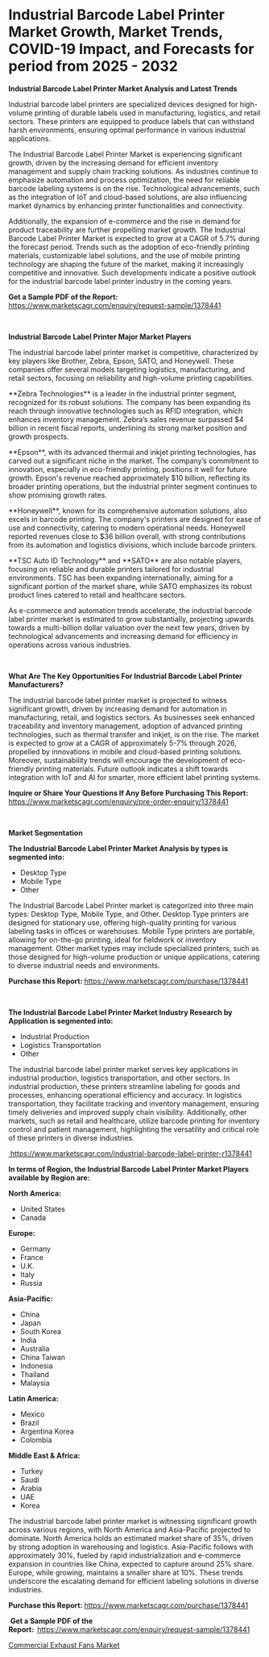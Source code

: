 <p><h1>Industrial Barcode Label Printer Market Growth, Market Trends, COVID-19 Impact, and Forecasts for period from 2025 - 2032</h1></p><p><strong>Industrial Barcode Label Printer Market Analysis and Latest Trends</strong></p>
<p><p>Industrial barcode label printers are specialized devices designed for high-volume printing of durable labels used in manufacturing, logistics, and retail sectors. These printers are equipped to produce labels that can withstand harsh environments, ensuring optimal performance in various industrial applications. </p><p>The Industrial Barcode Label Printer Market is experiencing significant growth, driven by the increasing demand for efficient inventory management and supply chain tracking solutions. As industries continue to emphasize automation and process optimization, the need for reliable barcode labeling systems is on the rise. Technological advancements, such as the integration of IoT and cloud-based solutions, are also influencing market dynamics by enhancing printer functionalities and connectivity.</p><p>Additionally, the expansion of e-commerce and the rise in demand for product traceability are further propelling market growth. The Industrial Barcode Label Printer Market is expected to grow at a CAGR of 5.7% during the forecast period. Trends such as the adoption of eco-friendly printing materials, customizable label solutions, and the use of mobile printing technology are shaping the future of the market, making it increasingly competitive and innovative. Such developments indicate a positive outlook for the industrial barcode label printer industry in the coming years.</p></p>
<p><strong>Get a Sample PDF of the Report:&nbsp;</strong> <a href="https://www.marketscagr.com/enquiry/request-sample/1378441?utm_campaign=2008&utm_medium=2&utm_source=Github&utm_content=ia&utm_term=16022025&utm_id=industrial-barcode-label-printer">https://www.marketscagr.com/enquiry/request-sample/1378441</a></p>
<p>&nbsp;</p>
<p><strong>Industrial Barcode Label Printer Major Market Players</strong></p>
<p><p>The industrial barcode label printer market is competitive, characterized by key players like Brother, Zebra, Epson, SATO, and Honeywell. These companies offer several models targeting logistics, manufacturing, and retail sectors, focusing on reliability and high-volume printing capabilities.</p><p>**Zebra Technologies** is a leader in the industrial printer segment, recognized for its robust solutions. The company has been expanding its reach through innovative technologies such as RFID integration, which enhances inventory management. Zebra’s sales revenue surpassed $4 billion in recent fiscal reports, underlining its strong market position and growth prospects.</p><p>**Epson**, with its advanced thermal and inkjet printing technologies, has carved out a significant niche in the market. The company’s commitment to innovation, especially in eco-friendly printing, positions it well for future growth. Epson's revenue reached approximately $10 billion, reflecting its broader printing operations, but the industrial printer segment continues to show promising growth rates.</p><p>**Honeywell**, known for its comprehensive automation solutions, also excels in barcode printing. The company's printers are designed for ease of use and connectivity, catering to modern operational needs. Honeywell reported revenues close to $36 billion overall, with strong contributions from its automation and logistics divisions, which include barcode printers.</p><p>**TSC Auto ID Technology** and **SATO** are also notable players, focusing on reliable and durable printers tailored for industrial environments. TSC has been expanding internationally, aiming for a significant portion of the market share, while SATO emphasizes its robust product lines catered to retail and healthcare sectors.</p><p>As e-commerce and automation trends accelerate, the industrial barcode label printer market is estimated to grow substantially, projecting upwards towards a multi-billion dollar valuation over the next few years, driven by technological advancements and increasing demand for efficiency in operations across various industries.</p></p>
<p>&nbsp;</p>
<p><strong>What Are The Key Opportunities For Industrial Barcode Label Printer Manufacturers?</strong></p>
<p><p>The industrial barcode label printer market is projected to witness significant growth, driven by increasing demand for automation in manufacturing, retail, and logistics sectors. As businesses seek enhanced traceability and inventory management, adoption of advanced printing technologies, such as thermal transfer and inkjet, is on the rise. The market is expected to grow at a CAGR of approximately 5-7% through 2026, propelled by innovations in mobile and cloud-based printing solutions. Moreover, sustainability trends will encourage the development of eco-friendly printing materials. Future outlook indicates a shift towards integration with IoT and AI for smarter, more efficient label printing systems.</p></p>
<p><strong>Inquire or Share Your Questions If Any Before Purchasing This Report:</strong> <a href="https://www.marketscagr.com/enquiry/pre-order-enquiry/1378441?utm_campaign=2008&utm_medium=2&utm_source=Github&utm_content=ia&utm_term=16022025&utm_id=industrial-barcode-label-printer">https://www.marketscagr.com/enquiry/pre-order-enquiry/1378441</a></p>
<p>&nbsp;</p>
<p><strong>Market Segmentation</strong></p>
<p><strong>The Industrial Barcode Label Printer Market Analysis by types is segmented into:</strong></p>
<p><ul><li>Desktop Type</li><li>Mobile Type</li><li>Other</li></ul></p>
<p><p>The Industrial Barcode Label Printer market is categorized into three main types: Desktop Type, Mobile Type, and Other. Desktop Type printers are designed for stationary use, offering high-quality printing for various labeling tasks in offices or warehouses. Mobile Type printers are portable, allowing for on-the-go printing, ideal for fieldwork or inventory management. Other market types may include specialized printers, such as those designed for high-volume production or unique applications, catering to diverse industrial needs and environments.</p></p>
<p><strong>Purchase this Report:&nbsp;</strong><a href="https://www.marketscagr.com/purchase/1378441?utm_campaign=2008&utm_medium=2&utm_source=Github&utm_content=ia&utm_term=16022025&utm_id=industrial-barcode-label-printer">https://www.marketscagr.com/purchase/1378441</a></p>
<p>&nbsp;</p>
<p><strong>The Industrial Barcode Label Printer Market Industry Research by Application is segmented into:</strong></p>
<p><ul><li>Industrial Production</li><li>Logistics Transportation</li><li>Other</li></ul></p>
<p><p>The industrial barcode label printer market serves key applications in industrial production, logistics transportation, and other sectors. In industrial production, these printers streamline labeling for goods and processes, enhancing operational efficiency and accuracy. In logistics transportation, they facilitate tracking and inventory management, ensuring timely deliveries and improved supply chain visibility. Additionally, other markets, such as retail and healthcare, utilize barcode printing for inventory control and patient management, highlighting the versatility and critical role of these printers in diverse industries.</p></p>
<p><a href="https://www.marketscagr.com/industrial-barcode-label-printer-r1378441?utm_campaign=2008&utm_medium=2&utm_source=Github&utm_content=ia&utm_term=16022025&utm_id=industrial-barcode-label-printer">&nbsp;https://www.marketscagr.com/industrial-barcode-label-printer-r1378441</a></p>
<p><strong>In terms of Region, the Industrial Barcode Label Printer Market Players available by Region are:</strong></p>
<p>
    <p> <strong> North America: </strong>
        <ul>
            <li>United States</li>
            <li>Canada</li>
        </ul>
        </p> 
    <p> <strong> Europe: </strong>
        <ul>
            <li>Germany</li>
            <li>France</li>
            <li>U.K.</li>
            <li>Italy</li>
            <li>Russia</li>
        </ul>
        </p> 
    <p> <strong> Asia-Pacific: </strong>
        <ul>
            <li>China</li>
            <li>Japan</li>
            <li>South Korea</li>
            <li>India</li>
            <li>Australia</li>
            <li>China Taiwan</li>
            <li>Indonesia</li>
            <li>Thailand</li>
            <li>Malaysia</li>
        </ul>
        </p> 
    <p> <strong> Latin America: </strong>
        <ul>
            <li>Mexico</li>
            <li>Brazil</li>
            <li>Argentina Korea</li>
            <li>Colombia</li>
        </ul>
        </p> 
    <p> <strong> Middle East & Africa: </strong>
        <ul>
            <li>Turkey</li>
            <li>Saudi</li>
            <li>Arabia</li>
            <li>UAE</li>
            <li>Korea</li>
        </ul>
    </p>
    </p>
<p><p>The industrial barcode label printer market is witnessing significant growth across various regions, with North America and Asia-Pacific projected to dominate. North America holds an estimated market share of 35%, driven by strong adoption in warehousing and logistics. Asia-Pacific follows with approximately 30%, fueled by rapid industrialization and e-commerce expansion in countries like China, expected to capture around 25% share. Europe, while growing, maintains a smaller share at 10%. These trends underscore the escalating demand for efficient labeling solutions in diverse industries.</p></p>
<p><strong>Purchase this Report: </strong><a href="https://www.marketscagr.com/purchase/1378441?utm_campaign=2008&utm_medium=2&utm_source=Github&utm_content=ia&utm_term=16022025&utm_id=industrial-barcode-label-printer">https://www.marketscagr.com/purchase/1378441</a></p>
<p>&nbsp;<strong>Get a Sample PDF of the Report:&nbsp;&nbsp;</strong><a href="https://www.marketscagr.com/enquiry/request-sample/1378441?utm_campaign=2008&utm_medium=2&utm_source=Github&utm_content=ia&utm_term=16022025&utm_id=industrial-barcode-label-printer">https://www.marketscagr.com/enquiry/request-sample/1378441</a></p>
<p><strong></strong></p>
<p><p><a href="https://github.com/wileonie19657/Market-Research-Report-List-1/blob/main/commercial-exhaust-fans-market.md?utm_campaign=2008&utm_medium=2&utm_source=Github&utm_content=ia&utm_term=16022025&utm_id=industrial-barcode-label-printer">Commercial Exhaust Fans Market</a></p></p>